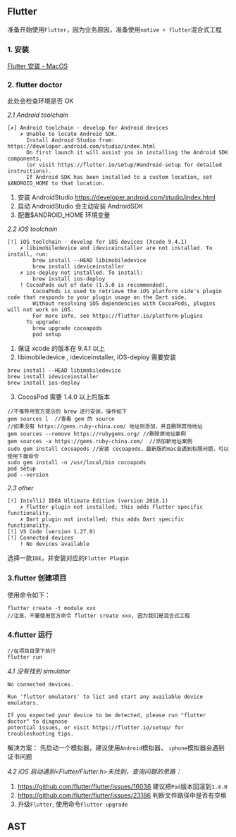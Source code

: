 ## Flutter

准备开始使用`Flutter`，因为业务原因，准备使用`native + flutter`混合式工程

### 1. 安装

[Flutter 安装 - MacOS](https://flutter.io/docs/get-started/install/macos)

### 2. flutter doctor

此处会检查环境是否 OK

_2.1 Android toolchain_

```
[✗] Android toolchain - develop for Android devices
    ✗ Unable to locate Android SDK.
      Install Android Studio from: https://developer.android.com/studio/index.html
      On first launch it will assist you in installing the Android SDK components.
      (or visit https://flutter.io/setup/#android-setup for detailed instructions).
      If Android SDK has been installed to a custom location, set $ANDROID_HOME to that location.
```

1. 安装 AndroidStudio https://developer.android.com/studio/index.html
2. 启动 AndroidStudio 会主动安装 AndroidSDK
3. 配置\$ANDROID_HOME 环境变量

_2.2 iOS toolchain_

```
[!] iOS toolchain - develop for iOS devices (Xcode 9.4.1)
    ✗ libimobiledevice and ideviceinstaller are not installed. To install, run:
        brew install --HEAD libimobiledevice
        brew install ideviceinstaller
    ✗ ios-deploy not installed. To install:
        brew install ios-deploy
    ! CocoaPods out of date (1.5.0 is recommended).
        CocoaPods is used to retrieve the iOS platform side's plugin code that responds to your plugin usage on the Dart side.
        Without resolving iOS dependencies with CocoaPods, plugins will not work on iOS.
        For more info, see https://flutter.io/platform-plugins
      To upgrade:
        brew upgrade cocoapods
        pod setup
```

1. 保证 xcode 的版本在 9.4.1 以上
2. libimobiledevice , ideviceinstaller, iOS-deploy 需要安装

```
brew install --HEAD libimobiledevice
brew install ideviceinstaller
brew install ios-deploy
```

3. CocosPod 需要 1.4.0 以上的版本

```
//不推荐用官方提示的 brew 进行安装，操作如下
gem sources l  //查看 gem 的 source
//如果没有 https://gems.ruby-china.com/ 地址则添加，并且删除其他地址
gem sources --remove https://rubygems.org/ //删除原地址案例
gem sources -a https://gems.ruby-china.com/  //添加新地址案例
sudo gem install cocoapods //安装 cocoapods，最新版的mac会遇到权限问题，可以使用下面命令
sudo gem install -n /usr/local/bin cocoapods
pod setup
pod --version
```

_2.3 other_

```
[!] IntelliJ IDEA Ultimate Edition (version 2018.1)
    ✗ Flutter plugin not installed; this adds Flutter specific functionality.
    ✗ Dart plugin not installed; this adds Dart specific functionality.
[!] VS Code (version 1.27.0)
[!] Connected devices
    ! No devices available
```

选择一款`IDE`，并安装对应的`Flutter Plugin`

### 3.flutter 创建项目

使用命令如下：

```
flutter create -t module xxx
//注意，不要使用官方命令 flutter create xxx, 因为我们是混合式工程
```

### 4.flutter 运行

```
//在项目目录下执行
flutter run
```

_4.1 没有找到 simulator_

```
No connected devices.

Run 'flutter emulators' to list and start any available device emulators.

If you expected your device to be detected, please run "flutter doctor" to diagnose
potential issues, or visit https://flutter.io/setup/ for troubleshooting tips.

```

解决方案：
先启动一个模拟器，建议使用`Android`模拟器， `iphone`模拟器会遇到证书问题

_4.2 iOS 启动遇到<Flutter/Flutter.h>未找到，查询问题的思路：_

1. https://github.com/flutter/flutter/issues/16036 建议把`Pod`版本回滚到`1.4.0`
2. https://github.com/flutter/flutter/issues/23186 判断文件路径中是否有空格
3. 升级`Flutter`, 使用命令`Flutter upgrade`

## AST
